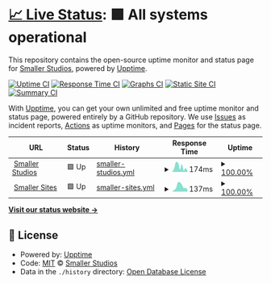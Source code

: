 # [📈 Live Status](https://smaller-studios.github.io): <!--live status--> **🟩 All systems operational**

This repository contains the open-source uptime monitor and status page for [Smaller Studios](smaller-studios.github.io/), powered by [Upptime](https://github.com/upptime/upptime).

[![Uptime CI](https://github.com/smaller-studios/status-upptime/workflows/Uptime%20CI/badge.svg)](https://github.com/smaller-studios/status-upptime/actions?query=workflow%3A%22Uptime+CI%22)
[![Response Time CI](https://github.com/smaller-studios/status-upptime/workflows/Response%20Time%20CI/badge.svg)](https://github.com/smaller-studios/status-upptime/actions?query=workflow%3A%22Response+Time+CI%22)
[![Graphs CI](https://github.com/smaller-studios/status-upptime/workflows/Graphs%20CI/badge.svg)](https://github.com/smaller-studios/status-upptime/actions?query=workflow%3A%22Graphs+CI%22)
[![Static Site CI](https://github.com/smaller-studios/status-upptime/workflows/Static%20Site%20CI/badge.svg)](https://github.com/smaller-studios/status-upptime/actions?query=workflow%3A%22Static+Site+CI%22)
[![Summary CI](https://github.com/smaller-studios/status-upptime/workflows/Summary%20CI/badge.svg)](https://github.com/smaller-studios/status-upptime/actions?query=workflow%3A%22Summary+CI%22)

With [Upptime](https://upptime.js.org), you can get your own unlimited and free uptime monitor and status page, powered entirely by a GitHub repository. We use [Issues](https://github.com/smaller-studios/status-upptime/issues) as incident reports, [Actions](https://github.com/smaller-studios/status-upptime/actions) as uptime monitors, and [Pages](https://smaller-studios.github.io) for the status page.

<!--start: status pages-->
<!-- This summary is generated by Upptime (https://github.com/upptime/upptime) -->
<!-- Do not edit this manually, your changes will be overwritten -->
<!-- prettier-ignore -->
| URL | Status | History | Response Time | Uptime |
| --- | ------ | ------- | ------------- | ------ |
| <img alt="" src="https://favicons.githubusercontent.com/null" height="13"> [Smaller Studios](smaller-studios.github.io) | 🟩 Up | [smaller-studios.yml](https://github.com/smaller-studios/status-upptime/commits/HEAD/history/smaller-studios.yml) | <details><summary><img alt="Response time graph" src="./graphs/smaller-studios/response-time-week.png" height="20"> 174ms</summary><br><a href="https://smaller-studios.github.io/history/smaller-studios"><img alt="Response time 136" src="https://img.shields.io/endpoint?url=https%3A%2F%2Fraw.githubusercontent.com%2Fsmaller-studios%2Fstatus-upptime%2FHEAD%2Fapi%2Fsmaller-studios%2Fresponse-time.json"></a><br><a href="https://smaller-studios.github.io/history/smaller-studios"><img alt="24-hour response time 170" src="https://img.shields.io/endpoint?url=https%3A%2F%2Fraw.githubusercontent.com%2Fsmaller-studios%2Fstatus-upptime%2FHEAD%2Fapi%2Fsmaller-studios%2Fresponse-time-day.json"></a><br><a href="https://smaller-studios.github.io/history/smaller-studios"><img alt="7-day response time 174" src="https://img.shields.io/endpoint?url=https%3A%2F%2Fraw.githubusercontent.com%2Fsmaller-studios%2Fstatus-upptime%2FHEAD%2Fapi%2Fsmaller-studios%2Fresponse-time-week.json"></a><br><a href="https://smaller-studios.github.io/history/smaller-studios"><img alt="30-day response time 136" src="https://img.shields.io/endpoint?url=https%3A%2F%2Fraw.githubusercontent.com%2Fsmaller-studios%2Fstatus-upptime%2FHEAD%2Fapi%2Fsmaller-studios%2Fresponse-time-month.json"></a><br><a href="https://smaller-studios.github.io/history/smaller-studios"><img alt="1-year response time 136" src="https://img.shields.io/endpoint?url=https%3A%2F%2Fraw.githubusercontent.com%2Fsmaller-studios%2Fstatus-upptime%2FHEAD%2Fapi%2Fsmaller-studios%2Fresponse-time-year.json"></a></details> | <details><summary><a href="https://smaller-studios.github.io/history/smaller-studios">100.00%</a></summary><a href="https://smaller-studios.github.io/history/smaller-studios"><img alt="All-time uptime 100.00%" src="https://img.shields.io/endpoint?url=https%3A%2F%2Fraw.githubusercontent.com%2Fsmaller-studios%2Fstatus-upptime%2FHEAD%2Fapi%2Fsmaller-studios%2Fuptime.json"></a><br><a href="https://smaller-studios.github.io/history/smaller-studios"><img alt="24-hour uptime 100.00%" src="https://img.shields.io/endpoint?url=https%3A%2F%2Fraw.githubusercontent.com%2Fsmaller-studios%2Fstatus-upptime%2FHEAD%2Fapi%2Fsmaller-studios%2Fuptime-day.json"></a><br><a href="https://smaller-studios.github.io/history/smaller-studios"><img alt="7-day uptime 100.00%" src="https://img.shields.io/endpoint?url=https%3A%2F%2Fraw.githubusercontent.com%2Fsmaller-studios%2Fstatus-upptime%2FHEAD%2Fapi%2Fsmaller-studios%2Fuptime-week.json"></a><br><a href="https://smaller-studios.github.io/history/smaller-studios"><img alt="30-day uptime 100.00%" src="https://img.shields.io/endpoint?url=https%3A%2F%2Fraw.githubusercontent.com%2Fsmaller-studios%2Fstatus-upptime%2FHEAD%2Fapi%2Fsmaller-studios%2Fuptime-month.json"></a><br><a href="https://smaller-studios.github.io/history/smaller-studios"><img alt="1-year uptime 100.00%" src="https://img.shields.io/endpoint?url=https%3A%2F%2Fraw.githubusercontent.com%2Fsmaller-studios%2Fstatus-upptime%2FHEAD%2Fapi%2Fsmaller-studios%2Fuptime-year.json"></a></details>
| <img alt="" src="https://favicons.githubusercontent.com/null" height="13"> [Smaller Sites](smaller-sites.netlify.app) | 🟩 Up | [smaller-sites.yml](https://github.com/smaller-studios/status-upptime/commits/HEAD/history/smaller-sites.yml) | <details><summary><img alt="Response time graph" src="./graphs/smaller-sites/response-time-week.png" height="20"> 137ms</summary><br><a href="https://smaller-studios.github.io/history/smaller-sites"><img alt="Response time 139" src="https://img.shields.io/endpoint?url=https%3A%2F%2Fraw.githubusercontent.com%2Fsmaller-studios%2Fstatus-upptime%2FHEAD%2Fapi%2Fsmaller-sites%2Fresponse-time.json"></a><br><a href="https://smaller-studios.github.io/history/smaller-sites"><img alt="24-hour response time 160" src="https://img.shields.io/endpoint?url=https%3A%2F%2Fraw.githubusercontent.com%2Fsmaller-studios%2Fstatus-upptime%2FHEAD%2Fapi%2Fsmaller-sites%2Fresponse-time-day.json"></a><br><a href="https://smaller-studios.github.io/history/smaller-sites"><img alt="7-day response time 137" src="https://img.shields.io/endpoint?url=https%3A%2F%2Fraw.githubusercontent.com%2Fsmaller-studios%2Fstatus-upptime%2FHEAD%2Fapi%2Fsmaller-sites%2Fresponse-time-week.json"></a><br><a href="https://smaller-studios.github.io/history/smaller-sites"><img alt="30-day response time 139" src="https://img.shields.io/endpoint?url=https%3A%2F%2Fraw.githubusercontent.com%2Fsmaller-studios%2Fstatus-upptime%2FHEAD%2Fapi%2Fsmaller-sites%2Fresponse-time-month.json"></a><br><a href="https://smaller-studios.github.io/history/smaller-sites"><img alt="1-year response time 139" src="https://img.shields.io/endpoint?url=https%3A%2F%2Fraw.githubusercontent.com%2Fsmaller-studios%2Fstatus-upptime%2FHEAD%2Fapi%2Fsmaller-sites%2Fresponse-time-year.json"></a></details> | <details><summary><a href="https://smaller-studios.github.io/history/smaller-sites">100.00%</a></summary><a href="https://smaller-studios.github.io/history/smaller-sites"><img alt="All-time uptime 99.95%" src="https://img.shields.io/endpoint?url=https%3A%2F%2Fraw.githubusercontent.com%2Fsmaller-studios%2Fstatus-upptime%2FHEAD%2Fapi%2Fsmaller-sites%2Fuptime.json"></a><br><a href="https://smaller-studios.github.io/history/smaller-sites"><img alt="24-hour uptime 100.00%" src="https://img.shields.io/endpoint?url=https%3A%2F%2Fraw.githubusercontent.com%2Fsmaller-studios%2Fstatus-upptime%2FHEAD%2Fapi%2Fsmaller-sites%2Fuptime-day.json"></a><br><a href="https://smaller-studios.github.io/history/smaller-sites"><img alt="7-day uptime 100.00%" src="https://img.shields.io/endpoint?url=https%3A%2F%2Fraw.githubusercontent.com%2Fsmaller-studios%2Fstatus-upptime%2FHEAD%2Fapi%2Fsmaller-sites%2Fuptime-week.json"></a><br><a href="https://smaller-studios.github.io/history/smaller-sites"><img alt="30-day uptime 99.95%" src="https://img.shields.io/endpoint?url=https%3A%2F%2Fraw.githubusercontent.com%2Fsmaller-studios%2Fstatus-upptime%2FHEAD%2Fapi%2Fsmaller-sites%2Fuptime-month.json"></a><br><a href="https://smaller-studios.github.io/history/smaller-sites"><img alt="1-year uptime 99.95%" src="https://img.shields.io/endpoint?url=https%3A%2F%2Fraw.githubusercontent.com%2Fsmaller-studios%2Fstatus-upptime%2FHEAD%2Fapi%2Fsmaller-sites%2Fuptime-year.json"></a></details>

<!--end: status pages-->

[**Visit our status website →**](https://smaller-studios.github.io)

## 📄 License

- Powered by: [Upptime](https://github.com/upptime/upptime)
- Code: [MIT](./LICENSE) © [Smaller Studios](smaller-studios.github.io/)
- Data in the `./history` directory: [Open Database License](https://opendatacommons.org/licenses/odbl/1-0/)
